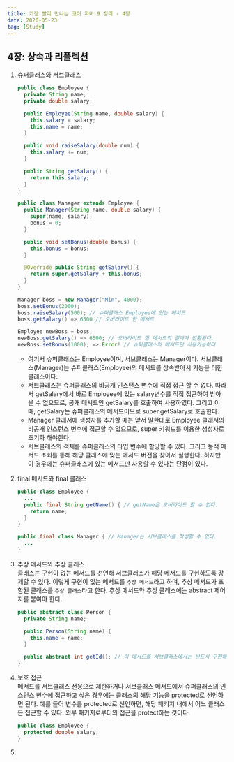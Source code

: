 ```yaml
---
title: 가장 빨리 만나는 코어 자바 9 정리 - 4장
date: 2020-05-23
tag: [Study]
---
```


## 4장: 상속과 리플렉션

1. 슈퍼클래스와 서브클래스

    ```java
    public class Employee {
      private String name;
      private double salary;

      public Employee(String name, double salary) {
        this.salary = salary;
        this.name = name;
      }

      public void raiseSalary(double num) {
        this.salary += num;
      }

      public String getSalary() {
        return this.salary;
      }
    }

    public class Manager extends Employee {
      public Manager(String name, double salary) {
        super(name, salary);
        bonus = 0;
      }

      public void setBonus(double bonus) {
        this.bonus = bonus;
      }

      @Override public String getSalary() {
        return super.getSalary + this.bonus;
      }
    }

    Manager boss = new Manager("Min", 4000);
    boss.setBonus(2000);
    boss.raiseSalary(500); // 슈퍼클래스 Employee에 있는 메서드
    boss.getSalary() => 6500 // 오버라이드 한 메서드

    Employee newBoss = boss;
    newBoss.getSalary() => 6500; // 오버라이드 한 메서드의 결과가 반환된다.
    newBoss.setBonus(1000); => Error! // 슈퍼클래스의 메서드만 사용가능하다.
    ```

    - 여기서 슈퍼클래스는 Employee이며, 서브클래스는 Manager이다. 서브클래스(Manager)는 슈퍼클래스(Employee)의 메서드를 상속받아서 기능을 더한 클래스이다.
    - 서브클래스는 슈퍼클래스의 비공개 인스턴스 변수에 직접 접근 할 수 없다. 따라서 getSalary에서 바로 Employee에 있는 salary변수를 직접 접근하여 받아올 수 없으므로, 공개 메서드인 getSalary를 호출하여 사용하였다. 그리고 이 때, getSalary는 슈퍼클래스의 메서드이므로 super.getSalary로 호출한다.
    - Manager 클래서에 생성자를 추가할 때는 앞서 말한대로 Employee 클래서의 비공개 인스턴스 변수에 접근할 수 없으므로, super 키워드를 이용한 생성자로 초기화 해야한다.
    - 서브클래스의 객체를 슈퍼클래스의 타입 변수에 할당할 수 있다. 그리고 동적 메서드 조회를 통해 해당 클래스에 맞는 메서드 버전을 찾아서 실행한다. 하지만 이 경우에는 슈퍼클래스에 있는 메서드만 사용할 수 있다는 단점이 있다.

2. final 메서드와 final 클래스

    ```java
    public class Employee {
      ...
      public final String getName() { // getName은 오버라이드 할 수 없다.
        return name;
      }
    }

    public final class Manager { // Manager는 서브클래스를 작성할 수 없다.
      ...
    }
    ```

3. 추상 메서드와 추상 클래스  
   클래스는 구현이 없는 메서드를 선언해 서브클래스가 해당 메서드를 구현하도록 강제할 수 있다. 이렇게 구현이 없는 메서드를 `추상 메서드`라고 하며, 추상 메서드가 포함된 클래스를 `추상 클래스`라고 한다. 추상 메서드와 추상 클래스에는 abstract 제어자를 붙여야 한다.

    ```java
    public abstract class Person {
      private String name;

      public Person(String name) {
        this.name = name;
      }

      public abstract int getId(); // 이 메서드를 서브클래스에서는 반드시 구현해야한다.
    }
    ```

4. 보호 접근  
   메서드를 서브클래스 전용으로 제한하거나 서브클래스 메서드에서 슈퍼클래스의 인스턴스 변수에 접근하고 싶은 경우에는 클래스의 해당 기능을 protected로 선언하면 된다. 예를 들어 변수를 protected로 선언하면, 해당 패키지 내에서 어느 클래스든 접근할 수 있다. 외부 패키지로부터의 접근을 protect하는 것이다.

    ```java
    public class Employee {
      protected double salary;
    }
    ```

5. 